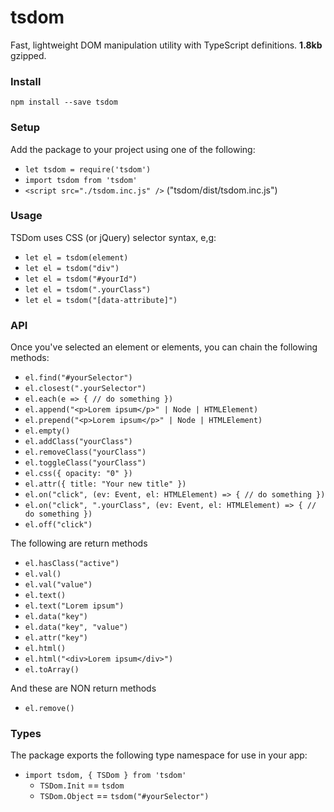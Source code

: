 # tsdom
Fast, lightweight DOM manipulation utility with TypeScript definitions.
**1.8kb** gzipped.
### Install
`npm install --save tsdom`
### Setup
Add the package to your project using one of the following:
- `let tsdom = require('tsdom')`
- `import tsdom from 'tsdom'`
- `<script src="./tsdom.inc.js" />` ("tsdom/dist/tsdom.inc.js")
### Usage
TSDom uses CSS (or jQuery) selector syntax, e,g:
- `let el = tsdom(element)`
- `let el = tsdom("div")`
- `let el = tsdom("#yourId")`
- `let el = tsdom(".yourClass")`
- `let el = tsdom("[data-attribute]")`
### API
Once you've selected an element or elements, you can chain the following methods:
- `el.find("#yourSelector")`
- `el.closest(".yourSelector")`
- `el.each(e => { // do something })`
- `el.append("<p>Lorem ipsum</p>" | Node | HTMLElement)`
- `el.prepend("<p>Lorem ipsum</p>" | Node | HTMLElement)`
- `el.empty()`
- `el.addClass("yourClass")`
- `el.removeClass("yourClass")`
- `el.toggleClass("yourClass")`
- `el.css({ opacity: "0" })`
- `el.attr({ title: "Your new title" })`
- `el.on("click", (ev: Event, el: HTMLElement) => { // do something })`
- `el.on("click", ".yourClass", (ev: Event, el: HTMLElement) => { // do something })`
- `el.off("click")`

The following are return methods
- `el.hasClass("active")`
- `el.val()`
- `el.val("value")`
- `el.text()`
- `el.text("Lorem ipsum")`
- `el.data("key")`
- `el.data("key", "value")`
- `el.attr("key")`
- `el.html()`
- `el.html("<div>Lorem ipsum</div>")`
- `el.toArray()`

And these are NON return methods
- `el.remove()`
### Types
The package exports the following type namespace for use in your app:
- `import tsdom, { TSDom } from 'tsdom'`
  - `TSDom.Init` == `tsdom`
  - `TSDom.Object` == `tsdom("#yourSelector")`
